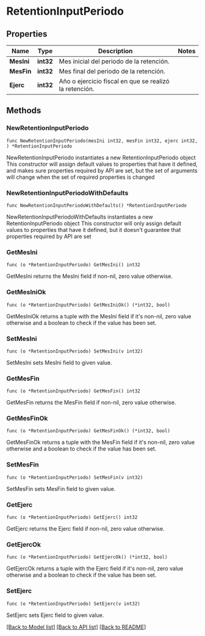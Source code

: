 # RetentionInputPeriodo

## Properties

Name | Type | Description | Notes
------------ | ------------- | ------------- | -------------
**MesIni** | **int32** | Mes inicial del periodo de la retención. | 
**MesFin** | **int32** | Mes final del periodo de la retención. | 
**Ejerc** | **int32** | Año o ejercicio fiscal en que se realizó la retención. | 

## Methods

### NewRetentionInputPeriodo

`func NewRetentionInputPeriodo(mesIni int32, mesFin int32, ejerc int32, ) *RetentionInputPeriodo`

NewRetentionInputPeriodo instantiates a new RetentionInputPeriodo object
This constructor will assign default values to properties that have it defined,
and makes sure properties required by API are set, but the set of arguments
will change when the set of required properties is changed

### NewRetentionInputPeriodoWithDefaults

`func NewRetentionInputPeriodoWithDefaults() *RetentionInputPeriodo`

NewRetentionInputPeriodoWithDefaults instantiates a new RetentionInputPeriodo object
This constructor will only assign default values to properties that have it defined,
but it doesn't guarantee that properties required by API are set

### GetMesIni

`func (o *RetentionInputPeriodo) GetMesIni() int32`

GetMesIni returns the MesIni field if non-nil, zero value otherwise.

### GetMesIniOk

`func (o *RetentionInputPeriodo) GetMesIniOk() (*int32, bool)`

GetMesIniOk returns a tuple with the MesIni field if it's non-nil, zero value otherwise
and a boolean to check if the value has been set.

### SetMesIni

`func (o *RetentionInputPeriodo) SetMesIni(v int32)`

SetMesIni sets MesIni field to given value.


### GetMesFin

`func (o *RetentionInputPeriodo) GetMesFin() int32`

GetMesFin returns the MesFin field if non-nil, zero value otherwise.

### GetMesFinOk

`func (o *RetentionInputPeriodo) GetMesFinOk() (*int32, bool)`

GetMesFinOk returns a tuple with the MesFin field if it's non-nil, zero value otherwise
and a boolean to check if the value has been set.

### SetMesFin

`func (o *RetentionInputPeriodo) SetMesFin(v int32)`

SetMesFin sets MesFin field to given value.


### GetEjerc

`func (o *RetentionInputPeriodo) GetEjerc() int32`

GetEjerc returns the Ejerc field if non-nil, zero value otherwise.

### GetEjercOk

`func (o *RetentionInputPeriodo) GetEjercOk() (*int32, bool)`

GetEjercOk returns a tuple with the Ejerc field if it's non-nil, zero value otherwise
and a boolean to check if the value has been set.

### SetEjerc

`func (o *RetentionInputPeriodo) SetEjerc(v int32)`

SetEjerc sets Ejerc field to given value.



[[Back to Model list]](../README.md#documentation-for-models) [[Back to API list]](../README.md#documentation-for-api-endpoints) [[Back to README]](../README.md)


